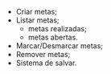 - Criar metas;
- Listar metas;
    - metas realizadas;
    - metas abertas.
- Marcar/Desmarcar metas;
- Remover metas;
- Sistema de salvar.